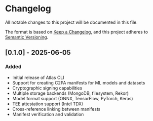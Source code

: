 # Changelog

All notable changes to this project will be documented in this file.

The format is based on [Keep a Changelog](https://keepachangelog.com/en/1.0.0/),
and this project adheres to [Semantic Versioning](https://semver.org/spec/v2.0.0.html).

## [0.1.0] - 2025-06-05

### Added
- Initial release of Atlas CLI
- Support for creating C2PA manifests for ML models and datasets
- Cryptographic signing capabilities
- Multiple storage backends (MongoDB, filesystem, Rekor)
- Model format support (ONNX, TensorFlow, PyTorch, Keras)
- TEE attestation support (Intel TDX)
- Cross-reference linking between manifests
- Manifest verification and validation